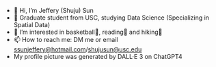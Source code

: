 - 👋 Hi, I’m Jeffery (Shuju) Sun
- 🌱 Graduate student from USC, studying Data Science (Specializing in Spatial Data)
- 👀 I’m interested in basketball🏀, reading📖 and hiking🌲
- 📫 How to reach me: DM me or email ssunjeffery@hotmail.com/shujusun@usc.edu
- My profile picture was generated by DALL·E 3 on ChatGPT4

<!---
jeff-suen/jeff-suen is a ✨ special ✨ repository because its `README.md` (this file) appears on your GitHub profile.
You can click the Preview link to take a look at your changes.
--->
